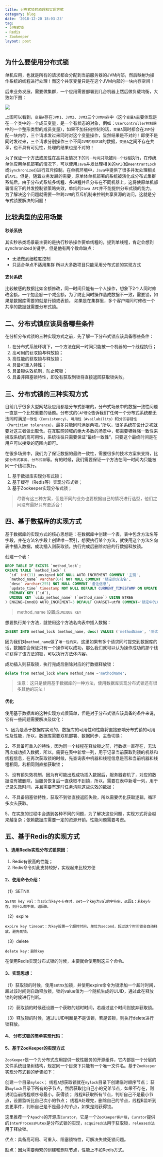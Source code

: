 ```yaml
---
title: 分布式锁的原理和实现方式
category: blog
date: '2018-12-20 18:03:23'
tag:
- 分布式锁
- Redis
- Zookeeper
layout: post
---
```


## 为什么要使用分布式锁

单机应用，也就是所有的请求都会分配到当前服务器的JVM内部，然后映射为操作系统的线程进行处理！而这个共享变量只是在这个JVM内部的一块内存空间！

后来业务发展，需要做集群，一个应用需要部署到几台机器上然后做负载均衡，大致如下图：

![](https://img-blog.csdn.net/20180111171903380?watermark/2/text/aHR0cDovL2Jsb2cuY3Nkbi5uZXQveGxnZW4xNTczODc=/font/5a6L5L2T/fontsize/400/fill/I0JBQkFCMA==/dissolve/70/gravity/SouthEast)

上图可以看到，`变量A`存在`JVM1`、`JVM2`、`JVM3`三个`JVM内存`中（这个`变量A`主要体现是在一个类中的一个成员变量，是一个有状态的对象，例如：`UserController控制器`中的一个整形类型的成员变量），如果不加任何控制的话，`变量A`同时都会在`JVM`分配一块内存，三个请求发过来同时对这个变量操作，显然结果是不对的！即使不是同时发过来，三个请求分别操作三个不同`JVM内存区域`的数据，`变量A`之间不存在共享，也不具有可见性，处理的结果也是不对的！

为了保证一个方法或属性在高并发情况下的`同一时间`只能被`同一个线程`执行，在传统单体应用单机部署的情况下，可以使用`Java`并发处理相关的`API`(如`ReentrantLock`或`Synchronized`)进行互斥控制。在单机环境中，`Java`中提供了很多并发处理相关的`API`。但是，随着业务发展的需要，原单体单机部署的系统被演化成分布式集群系统后，由于分布式系统多线程、多进程并且分布在不同机器上，这将使原单机部署情况下的并发控制锁策略失效，单纯的`Java API`并不能提供分布式锁的能力。为了解决这个问题就需要一种跨`JVM`的互斥机制来控制共享资源的访问，这就是分布式锁要解决的问题！


## 比较典型的应用场景

#### 秒杀系统
其实秒杀类场景最主要的是执行秒杀操作要单线程的，提到单线程，肯定会想到synchronized关键字，但是他有两个致命缺点：
* 无法做到细粒度控制
* 只适合单点不适用集群
所以大多数项目只能采用分布式锁的实现方式

#### 支付系统
比较敏感的数据比如金额修改，同一时间只能有一个人操作，想象下2个人同时修改金额，一个加金额一个减金额，为了防止同时操作造成数据不一致，需要锁，如果是数据库需要的就是行锁或表锁，
如果是在集群里，多个客户端同时修改一个共享的数据就需要分布式锁。

## 二、分布式锁应该具备哪些条件
在分析分布式锁的三种实现方式之前，先了解一下分布式锁应该具备哪些条件：

1. 在分布式系统环境下，一个方法在同一时间只能被一个机器的一个线程执行； 
1. 高可用的获取锁与释放锁； 
1. 高性能的获取锁与释放锁； 
1. 具备可重入特性； 
1. 具备锁失效机制，防止死锁； 
1. 具备非阻塞锁特性，即没有获取到锁将直接返回获取锁失败。

## 三、分布式锁的三种实现方式
目前几乎很多大型网站及应用都是分布式部署的，分布式场景中的数据一致性问题一直是一个比较重要的话题。分布式的`CAP理论`告诉我们“任何一个分布式系统都无法同时满足`一致性（Consistency）`、`可用性（Availability）`和`分区容错性（Partition tolerance）`，最多只能同时满足两项。”所以，很多系统在设计之初就要对这三者做出取舍。在互联网领域的绝大多数的场景中，都需要牺牲强一致性来换取系统的高可用性，系统往往只需要保证“最终一致性”，只要这个最终时间是在用户可以接受的范围内即可。

在很多场景中，我们为了保证数据的最终一致性，需要很多的技术方案来支持，比如`分布式事务`、`分布式锁`等。有的时候，我们需要保证一个方法在同一时间内只能被同一个线程执行。

1. 基于数据库实现分布式锁； 
1. 基于缓存（Redis等）实现分布式锁； 
1. 基于Zookeeper实现分布式锁；

> 尽管有这三种方案，但是不同的业务也要根据自己的情况进行选型，他们之间没有最好只有更适合！

## 四、基于数据库的实现方式

基于数据库的实现方式的核心思想是：在数据库中创建一个表，表中包含方法名等字段，并在方法名字段上创建唯一索引，想要执行某个方法，就使用这个方法名向表中插入数据，成功插入则获取锁，执行完成后删除对应的行数据释放锁。

创建一个表：

```sql
DROP TABLE IF EXISTS `method_lock`;
CREATE TABLE `method_lock` (
  `id` int(11) unsigned NOT NULL AUTO_INCREMENT COMMENT '主键',
  `method_name` varchar(64) NOT NULL COMMENT '锁定的方法名',
  `desc` varchar(255) NOT NULL COMMENT '备注信息',
  `update_time` timestamp NOT NULL DEFAULT CURRENT_TIMESTAMP ON UPDATE CURRENT_TIMESTAMP,
  PRIMARY KEY (`id`),
  UNIQUE KEY `uidx_method_name` (`method_name`) USING BTREE
) ENGINE=InnoDB AUTO_INCREMENT=3 DEFAULT CHARSET=utf8 COMMENT='锁定中的方法';

```

> method_name 设置成`UNIQUE KEY`

想要执行某个方法，就使用这个方法名向表中插入数据：

```sql
INSERT INTO method_lock (method_name, desc) VALUES ('methodName', '测试的methodName');
```

因为我们对`method_name`做了`唯一性约束`，这里如果有多个请求同时提交到数据库的话，数据库会保证只有一个操作可以成功，那么我们就可以认为操作成功的那个线程获得了该方法的锁，可以执行方法体内容。

成功插入则获取锁，执行完成后删除对应的行数据释放锁：

```sql
delete from method_lock where method_name ='methodName';
```

> 注意：这只是使用基于数据库的一种方法，使用数据库实现分布式锁还有很多其他的玩法！

#### 优化

使用基于数据库的这种实现方式很简单，但是对于分布式锁应该具备的条件来说，它有一些问题需要解决及优化：

1、因为是基于数据库实现的，数据库的可用性和性能将直接影响分布式锁的可用性及性能，所以，数据库需要双机部署、数据同步、主备切换；

2、不具备可重入的特性，因为同一个线程在释放锁之前，行数据一直存在，无法再次成功插入数据，所以，需要在表中新增一列，用于记录当前获取到锁的机器和线程信息，在再次获取锁的时候，先查询表中机器和线程信息是否和当前机器和线程相同，若相同则直接获取锁；

3、没有锁失效机制，因为有可能出现成功插入数据后，服务器宕机了，对应的数据没有被删除，当服务恢复后一直获取不到锁，所以，需要在表中新增一列，用于记录失效时间，并且需要有定时任务清除这些失效的数据；

4、不具备阻塞锁特性，获取不到锁直接返回失败，所以需要优化获取逻辑，循环多次去获取。

5、在实施的过程中会遇到各种不同的问题，为了解决这些问题，实现方式将会越来越复杂；依赖数据库需要一定的资源开销，性能问题需要考虑。


## 五、基于Redis的实现方式

#### 1、选用Redis实现分布式锁原因：
1. Redis有很高的性能； 
1. Redis命令对此支持较好，实现起来比较方便

#### 2、使用命令介绍：
（1）SETNX
```shell
SETNX key val：当且仅当key不存在时，set一个key为val的字符串，返回1；若key存在，则什么都不做，返回0。
```

（2）expire
```shell
expire key timeout：为key设置一个超时时间，单位为second，超过这个时间锁会自动释放，避免死锁。
```

（3）delete
```shell
delete key：删除key
```

在使用Redis实现分布式锁的时候，主要就会使用到这三个命令。

#### 3、实现思想：

（1）获取锁的时候，使用setnx加锁，并使用expire命令为锁添加一个超时时间，超过该时间则自动释放锁，锁的value值为一个随机生成的UUID，通过此在释放锁的时候进行判断。

（2）获取锁的时候还设置一个获取的超时时间，若超过这个时间则放弃获取锁。

（3）释放锁的时候，通过UUID判断是不是该锁，若是该锁，则执行delete进行锁释放。

#### 4、 分布式锁的简单实现代码：


#### 5、基于ZooKeeper的实现方式

`ZooKeeper`是一个为分布式应用提供一致性服务的开源组件，它内部是一个分层的文件系统目录树结构，规定同一个目录下只能有一个唯一文件名。基于`ZooKeeper`实现分布式锁的步骤如下：

创建一个目录`mylock`； 
线程`A`想获取锁就在`mylock`目录下创建临时顺序节点； 
获取`mylock`目录下所有的子节点，然后获取比自己小的兄弟节点，如果不存在，则说明当前线程顺序号最小，获得锁； 
线程B获取所有节点，判断自己不是最小节点，设置监听比自己次小的节点； 
线程A处理完，删除自己的节点，线程B监听到变更事件，判断自己是不是最小的节点，如果是则获得锁。

这里推荐一个`Apache`的开源库`Curator`，它是一个`ZooKeeper客户端`，`Curator`提供的`InterProcessMutex`是分布式锁的实现，`acquire方法`用于获取锁，`release方法`用于释放锁。

优点：具备高可用、可重入、阻塞锁特性，可解决失效死锁问题。

缺点：因为需要频繁的创建和删除节点，性能上不如Redis方式。